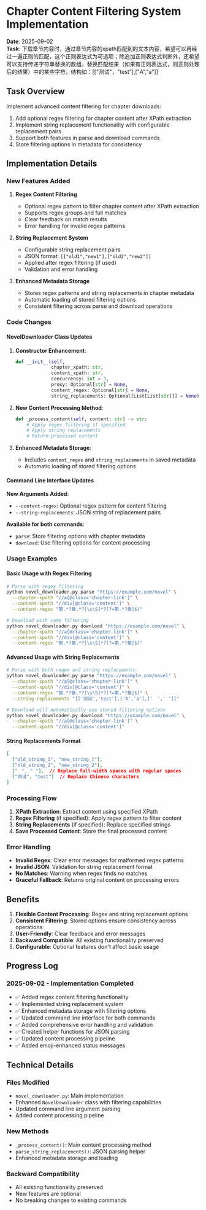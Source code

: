 # Chapter Content Filtering System Implementation

**Date**: 2025-09-02  
**Task**: 下载章节内容时，通过章节内容的xpath匹配到的文本内容，希望可以再经过一遍正则的匹配，这个正则表达式为可选项；除追加正则表达式判断外，还希望可以支持传递字符串替换的数组，替换匹配结果（如果有正则表达式，则正则处理后的结果）中的某些字符，结构如：[["测试"，"test"],["A","a"]]

## Task Overview

Implement advanced content filtering for chapter downloads:
1. Add optional regex filtering for chapter content after XPath extraction
2. Implement string replacement functionality with configurable replacement pairs
3. Support both features in parse and download commands
4. Store filtering options in metadata for consistency

## Implementation Details

### New Features Added

1. **Regex Content Filtering**
   - Optional regex pattern to filter chapter content after XPath extraction
   - Supports regex groups and full matches
   - Clear feedback on match results
   - Error handling for invalid regex patterns

2. **String Replacement System**
   - Configurable string replacement pairs
   - JSON format: `[["old1","new1"],["old2","new2"]]`
   - Applied after regex filtering (if used)
   - Validation and error handling

3. **Enhanced Metadata Storage**
   - Stores regex patterns and string replacements in chapter metadata
   - Automatic loading of stored filtering options
   - Consistent filtering across parse and download operations

### Code Changes

#### NovelDownloader Class Updates

1. **Constructor Enhancement**:
   ```python
   def __init__(self, 
                chapter_xpath: str,
                content_xpath: str,
                concurrency: int = 3,
                proxy: Optional[str] = None,
                content_regex: Optional[str] = None,
                string_replacements: Optional[List[List[str]]] = None):
   ```

2. **New Content Processing Method**:
   ```python
   def _process_content(self, content: str) -> str:
       # Apply regex filtering if specified
       # Apply string replacements
       # Return processed content
   ```

3. **Enhanced Metadata Storage**:
   - Includes `content_regex` and `string_replacements` in saved metadata
   - Automatic loading of stored filtering options

#### Command Line Interface Updates

**New Arguments Added**:
- `--content-regex`: Optional regex pattern for content filtering
- `--string-replacements`: JSON string of replacement pairs

**Available for both commands**:
- `parse`: Store filtering options with chapter metadata
- `download`: Use filtering options for content processing

### Usage Examples

#### Basic Usage with Regex Filtering
```bash
# Parse with regex filtering
python novel_downloader.py parse "https://example.com/novel" \
  --chapter-xpath "//a[@class='chapter-link']" \
  --content-xpath "//div[@class='content']" \
  --content-regex "第.*?章.*?[\s\S]*?(?=第.*?章|$)"

# Download with same filtering
python novel_downloader.py download "https://example.com/novel" \
  --chapter-xpath "//a[@class='chapter-link']" \
  --content-xpath "//div[@class='content']" \
  --content-regex "第.*?章.*?[\s\S]*?(?=第.*?章|$)"
```

#### Advanced Usage with String Replacements
```bash
# Parse with both regex and string replacements
python novel_downloader.py parse "https://example.com/novel" \
  --chapter-xpath "//a[@class='chapter-link']" \
  --content-xpath "//div[@class='content']" \
  --content-regex "第.*?章.*?[\s\S]*?(?=第.*?章|$)" \
  --string-replacements "[['测试','test'],['A','a'],['　',' ']]"

# Download will automatically use stored filtering options
python novel_downloader.py download "https://example.com/novel" \
  --chapter-xpath "//a[@class='chapter-link']" \
  --content-xpath "//div[@class='content']"
```

#### String Replacements Format
```json
[
  ["old_string_1", "new_string_1"],
  ["old_string_2", "new_string_2"],
  ["　", " "],  // Replace full-width spaces with regular spaces
  ["测试", "test"]  // Replace Chinese characters
]
```

### Processing Flow

1. **XPath Extraction**: Extract content using specified XPath
2. **Regex Filtering** (if specified): Apply regex pattern to filter content
3. **String Replacements** (if specified): Replace specified strings
4. **Save Processed Content**: Store the final processed content

### Error Handling

- **Invalid Regex**: Clear error messages for malformed regex patterns
- **Invalid JSON**: Validation for string replacement format
- **No Matches**: Warning when regex finds no matches
- **Graceful Fallback**: Returns original content on processing errors

## Benefits

1. **Flexible Content Processing**: Regex and string replacement options
2. **Consistent Filtering**: Stored options ensure consistency across operations
3. **User-Friendly**: Clear feedback and error messages
4. **Backward Compatible**: All existing functionality preserved
5. **Configurable**: Optional features don't affect basic usage

## Progress Log

### 2025-09-02 - Implementation Completed
- ✅ Added regex content filtering functionality
- ✅ Implemented string replacement system
- ✅ Enhanced metadata storage with filtering options
- ✅ Updated command line interface for both commands
- ✅ Added comprehensive error handling and validation
- ✅ Created helper functions for JSON parsing
- ✅ Updated content processing pipeline
- ✅ Added emoji-enhanced status messages

## Technical Details

### Files Modified
- `novel_downloader.py`: Main implementation
- Enhanced `NovelDownloader` class with filtering capabilities
- Updated command line argument parsing
- Added content processing pipeline

### New Methods
- `_process_content()`: Main content processing method
- `parse_string_replacements()`: JSON parsing helper
- Enhanced metadata storage and loading

### Backward Compatibility
- All existing functionality preserved
- New features are optional
- No breaking changes to existing commands
